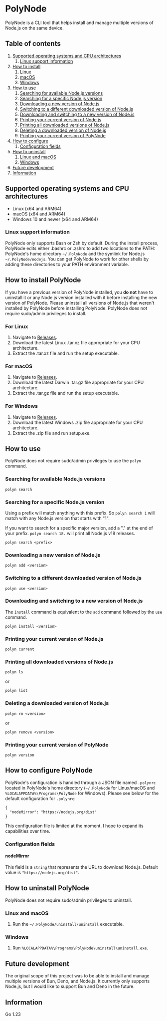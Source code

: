 # PolyNode

PolyNode is a CLI tool that helps install and manage multiple versions of Node.js on the same device.

## Table of contents

1. [Supported operating systems and CPU architectures](#supported-operating-systems-and-cpu-architectures)
    1. [Linux support information](#linux-support-information)
2. [How to install](#how-to-install-polynode)
    1. [Linux](#for-linux)
    2. [macOS](#for-macos)
    3. [Windows](#for-windows)
3. [How to use](#how-to-use)
    1. [Searching for available Node.js versions](#searching-for-available-nodejs-versions)
    2. [Searching for a specific Node.js version](#searching-for-a-specific-nodejs-version)
    3. [Downloading a new version of Node.js](#downloading-a-new-version-of-nodejs)
    4. [Switching to a different downloaded version of Node.js](#switching-to-a-different-downloaded-version-of-nodejs)
    5. [Downloading and switching to a new version of Node.js](#downloading-and-switching-to-a-new-version-of-nodejs)
    6. [Printing your current version of Node.js](#printing-your-current-version-of-nodejs)
    7. [Printing all downloaded versions of Node.js](#printing-all-downloaded-versions-of-nodejs)
    8. [Deleting a downloaded version of Node.js](#deleting-a-downloaded-version-of-nodejs)
    9. [Printing your current version of PolyNode](#printing-your-current-version-of-polynode)
4. [How to configure](#how-to-configure-polynode)
    1. [Configuration fields](#configuration-fields)
5. [How to uninstall](#how-to-uninstall-polynode)
    1. [Linux and macOS](#linux-and-macos)
    2. [Windows](#windows)
6. [Future development](#future-development)
7. [Information](#information)

## Supported operating systems and CPU architectures

- Linux (x64 and ARM64)
- macOS (x64 and ARM64)
- Windows 10 and newer (x64 and ARM64)

### Linux support information

PolyNode only supports Bash or Zsh by default. During the install process, PolyNode edits either .bashrc or .zshrc to add two locations to the PATH: PolyNode's home directory `~/.PolyNode` and the symlink for Node.js `~/.PolyNode/nodejs`. You can get PolyNode to work for other shells by adding these directories to your PATH environment variable.

## How to install PolyNode

If you have a previous version of PolyNode installed, you **do not** have to uninstall it or any Node.js version installed with it before installing the new version of PolyNode. Please uninstall all versions of Node.js that weren't installed by PolyNode before installing PolyNode. PolyNode does not require sudo/admin privileges to install. 

### For Linux

1. Navigate to [Releases](https://github.com/sionpixley/PolyNode/releases/latest).
2. Download the latest Linux .tar.xz file appropriate for your CPU architecture.
3. Extract the .tar.xz file and run the setup executable.

### For macOS

1. Navigate to [Releases](https://github.com/sionpixley/PolyNode/releases/latest).
2. Download the latest Darwin .tar.gz file appropriate for your CPU architecture.
3. Extract the .tar.gz file and run the setup executable.

### For Windows

1. Navigate to [Releases](https://github.com/sionpixley/PolyNode/releases/latest).
2. Download the latest Windows .zip file appropriate for your CPU architecture.
3. Extract the .zip file and run setup.exe.

## How to use

PolyNode does not require sudo/admin privileges to use the `polyn` command.

### Searching for available Node.js versions

`polyn search`

### Searching for a specific Node.js version

Using a prefix will match anything with this prefix. So `polyn search 1` will match with any Node.js version that starts with "1".

If you want to search for a specific major version, add a "." at the end of your prefix. `polyn search 18.` will print all Node.js v18 releases.

`polyn search <prefix>`

### Downloading a new version of Node.js

`polyn add <version>`

### Switching to a different downloaded version of Node.js

`polyn use <version>`

### Downloading and switching to a new version of Node.js

The `install` command is equivalent to the `add` command followed by the `use` command.

`polyn install <version>`

### Printing your current version of Node.js

`polyn current`

### Printing all downloaded versions of Node.js

`polyn ls`

or 

`polyn list`

### Deleting a downloaded version of Node.js

`polyn rm <version>`

or 

`polyn remove <version>`

### Printing your current version of PolyNode

`polyn version`

## How to configure PolyNode

PolyNode's configuration is handled through a JSON file named `.polynrc` located in PolyNode's home directory (`~/.PolyNode` for Linux/macOS and `%LOCALAPPDATA%\Programs\PolyNode` for Windows). Please see below for the default configuration for `.polynrc`:

```
{
  "nodeMirror": "https://nodejs.org/dist"
}
```

This configuration file is limited at the moment. I hope to expand its capabilities over time.

### Configuration fields

#### nodeMirror

This field is a `string` that represents the URL to download Node.js. Default value is `"https://nodejs.org/dist"`.

## How to uninstall PolyNode

PolyNode does not require sudo/admin privileges to uninstall.

### Linux and macOS

1. Run the `~/.PolyNode/uninstall/uninstall` executable.

### Windows

1. Run `%LOCALAPPDATA%\Programs\PolyNode\uninstall\uninstall.exe`.

## Future development

The original scope of this project was to be able to install and manage multiple versions of Bun, Deno, and Node.js. It currently only supports Node.js, but I would like to support Bun and Deno in the future.

## Information

Go 1.23
